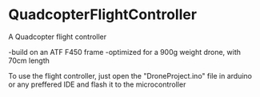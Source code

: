 # QuadcopterFlightController
A Quadcopter flight controller

-build on an ATF F450 frame
-optimized for a 900g weight drone, with 70cm length

To use the flight controller, just open the "DroneProject.ino" file in arduino or any preffered IDE and flash it to the microcontroller
